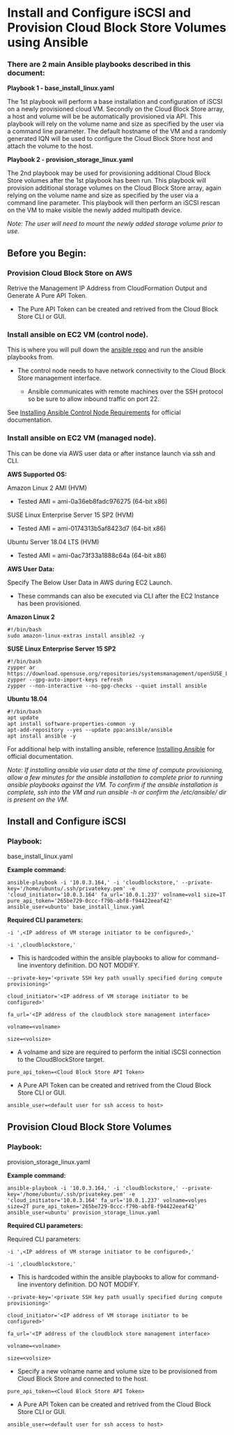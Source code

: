 # Install and Configure iSCSI and Provision Cloud Block Store Volumes using Ansible

### There are 2 main Ansible playbooks described in this document:

**Playbook 1 - base_install_linux.yaml**

The 1st playbook will perform a base installation and configuration of iSCSI on a newly provisioned cloud VM. Secondly on the Cloud Block Store array, a host and volume will be be automatically provisioned via API. This playbook will rely on the volume name and size as specified by the user via a command line parameter. The default hostname of the VM and a randomly generated IQN will be used to configure the Cloud Block Store host and attach the volume to the host. 

**Playbook 2 - provision_storage_linux.yaml**

The 2nd playbook may be used for provisioning additional Cloud Block Store volumes after the 1st playbook has been run. This playbook will provision additional storage volumes on the Cloud Block Store array, again relying on the volume name and size as specified by the user via a command line parameter. This playbook will then perform an iSCSI rescan on the VM to make visible the newly added multipath device. 

*Note: The user will need to mount the newly added storage volume prior to use.*


## Before you Begin:

### Provision Cloud Block Store on AWS

Retrive the Management IP Address from CloudFormation Output and Generate A Pure API Token.

- The Pure API Token can be created and retrived from the Cloud Block Store CLI or GUI.

### Install ansible on EC2 VM (control node).

This is where you will pull down the [ansible repo](https://github.com/aaronbadger/ansible.git) and run the ansible playbooks from. 

- The control node needs to have network connectivity to the Cloud Block Store management interface.

  - Ansible communicates with remote machines over the SSH protocol so be sure to allow inbound traffic on port 22.

See [Installing Ansible Control Node Requirements](https://docs.ansible.com/ansible/latest/installation_guide/intro_installation.html#control-node-requirements) for official documentation. 


### Install ansible on EC2 VM (managed node).

This can be done via AWS user data or after instance launch via ssh and CLI.

**AWS Supported OS:**

Amazon Linux 2 AMI (HVM)
- Tested AMI = ami-0a36eb8fadc976275 (64-bit x86)

SUSE Linux Enterprise Server 15 SP2 (HVM)
- Tested AMI = ami-0174313b5af8423d7 (64-bit x86)

Ubuntu Server 18.04 LTS (HVM)
- Tested AMI = ami-0ac73f33a1888c64a (64-bit x86)

**AWS User Data:**

Specify The Below User Data in AWS during EC2 Launch. 

- These commands can also be executed via CLI after the EC2 Instance has been provisioned.

**Amazon Linux 2**
```
#!/bin/bash
sudo amazon-linux-extras install ansible2 -y
```

**SUSE Linux Enterprise Server 15 SP2**
```
#!/bin/bash
zypper ar https://download.opensuse.org/repositories/systemsmanagement/openSUSE_Leap_15.2/systemsmanagement.repo
zypper --gpg-auto-import-keys refresh
zypper --non-interactive --no-gpg-checks --quiet install ansible
```

**Ubuntu 18.04**
```
#!/bin/bash
apt update
apt install software-properties-common -y
apt-add-repository --yes --update ppa:ansible/ansible
apt install ansible -y
```
For additional help with installing ansible, reference [Installing Ansible](https://docs.ansible.com/ansible/latest/installation_guide/intro_installation.html) for official documentation. 

*Note: If installing ansible via user data at the time of compute provisioning, allow a few minutes for the ansible installation to complete prior to running ansible playbooks against the VM. To confirm if the ansible installation is complete, ssh into the VM and run ansible -h or confirm the /etc/ansible/ dir is present on the VM.*


## Install and Configure iSCSI

### Playbook:

base_install_linux.yaml

**Example command:**

``ansible-playbook -i '10.0.3.164,' -i 'cloudblockstore,' --private-key='/home/ubuntu/.ssh/privatekey.pem' -e 'cloud_initiator='10.0.3.164' fa_url='10.0.1.237' volname=vol1 size=1T pure_api_token='265be729-0ccc-f79b-abf8-f94422eeaf42' ansible_user=ubuntu' base_install_linux.yaml``

**Required CLI parameters:**

``-i ',<IP address of VM storage initiator to be configured>,'``

``-i ',cloudblockstore,'``

- This is hardcoded within the ansible playbooks to allow for command-line inventory definition. DO NOT MODIFY.

``--private-key='<private SSH key path usually specified during compute provisioning>'``

``cloud_initiator='<IP address of VM storage initiator to be configured>'``

``fa_url='<IP address of the cloudblock store management interface>``

``volname=<volname> ``

``size=<volsize>``

- A volname and size are required to perform the initial iSCSI connection to the CloudBlockStore target.

``pure_api_token=<Cloud Block Store API Token>``

- A Pure API Token can be created and retrived from the Cloud Block Store CLI or GUI.

``ansible_user=<default user for ssh access to host>``


## Provision Cloud Block Store Volumes

### Playbook:

provision_storage_linux.yaml

**Example command:**

``ansible-playbook -i '10.0.3.164,' -i 'cloudblockstore,' --private-key='/home/ubuntu/.ssh/privatekey.pem' -e 'cloud_initiator='10.0.3.164' fa_url='10.0.1.237' volname=volyes size=2T pure_api_token='265be729-0ccc-f79b-abf8-f94422eeaf42' ansible_user=ubuntu' provision_storage_linux.yaml``

**Required CLI parameters:**

Required CLI parameters:

``-i ',<IP address of VM storage initiator to be configured>,'``

``-i ',cloudblockstore,'``

- This is hardcoded within the ansible playbooks to allow for command-line inventory definition. DO NOT MODIFY.

``--private-key='<private SSH key path usually specified during compute provisioning>'``

``cloud_initiator='<IP address of VM storage initiator to be configured>'``

``fa_url='<IP address of the cloudblock store management interface>``

``volname=<volname>``

``size=<volsize>``

- Specify a new volname name and volume size to be provisioned from Cloud Block Store and connected to the host.

``pure_api_token=<Cloud Block Store API Token>``

- A Pure API Token can be created and retrived from the Cloud Block Store CLI or GUI.

``ansible_user=<default user for ssh access to host>``
